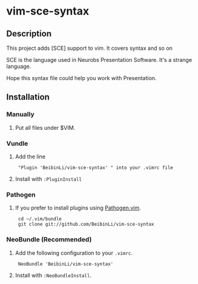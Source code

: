 

**vim-sce-syntax**
=================

Description
-----------------

This project adds [SCE] support to vim. It covers syntax and so on

SCE is the language used in Neurobs Presentation Software. It's a strange language.

Hope this syntax file could help you work with Presentation.


## Installation
### Manually
1. Put all files under $VIM.

### Vundle
1. Add the line
	
		"Plugin 'BeibinLi/vim-sce-syntax' " into your .vimrc file
2. Install with `:PluginInstall`


### Pathogen
1. If you prefer to install plugins using [Pathogen.vim](https://github.com/tpope/vim-pathogen).
	
		cd ~/.vim/bundle
		git clone git://github.com/BeibinLi/vim-sce-syntax

### NeoBundle (Recommended)
1. Add the following configuration to your `.vimrc`.

        NeoBundle 'BeibinLi/vim-sce-syntax'

2. Install with `:NeoBundleInstall`.



